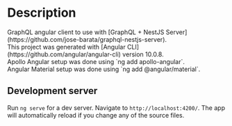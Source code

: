 # Description

<p>GraphQL angular client to use with [GraphQL + NestJS Server](https://github.com/jose-barata/graphql-nestjs-server).<br>
This project was generated with [Angular CLI](https://github.com/angular/angular-cli) version 10.0.8.<br>
Apollo Angular setup was done using `ng add apollo-angular`.<br>
Angular Material setup was done using `ng add @angular/material`.<p>

## Development server

Run `ng serve` for a dev server. Navigate to `http://localhost:4200/`. The app will automatically reload if you change any of the source files.
